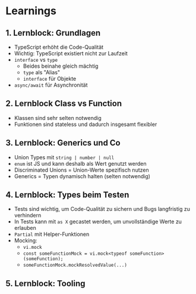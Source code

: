 # Learnings

## 1. Lernblock: Grundlagen

- TypeScript erhöht die Code-Qualität
- Wichtig: TypeScript existiert nicht zur Laufzeit
- `interface` vs `type`
    - Beides beinahe gleich mächtig
    - `type` als "Alias"
    - `interface` für Objekte
- `async/await` für Asynchronität

## 2. Lernblock Class vs Function

- Klassen sind sehr selten notwendig
- Funktionen sind stateless und dadurch insgesamt flexibler

## 3. Lernblock: Generics und Co

- Union Types mit `string | number | null`
- `enum` ist JS und kann deshalb als Wert genutzt werden
- Discriminated Unions = Union-Werte spezifisch nutzen
- Generics = Typen dynamisch halten (selten notwendig)

## 4. Lernblock: Types beim Testen

- Tests sind wichtig, um Code-Qualität zu sichern und Bugs langfristig zu verhindern
- In Tests kann mit `as X` gecastet werden, um unvollständige Werte zu erlauben
- `Partial` mit Helper-Funktionen
- Mocking:
    - `vi.mock`
    - `const someFunctionMock = vi.mock<typeof someFunction>(someFunction);`
    - `someFunctionMock.mockResolvedValue(...)`

## 5. Lernblock: Tooling
